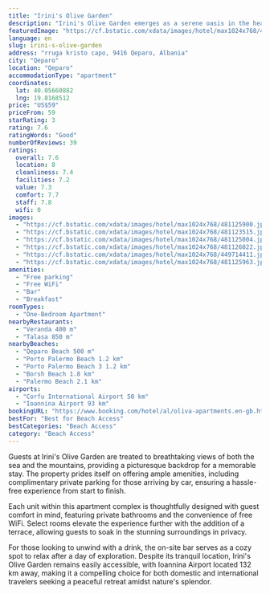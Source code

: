 ```yaml
---
title: "Irini's Olive Garden"
description: "Irini's Olive Garden emerges as a serene oasis in the heart of Qeparo, offering a unique blend of comfort and natural beauty."
featuredImage: "https://cf.bstatic.com/xdata/images/hotel/max1024x768/481125900.jpg?k=50717aff71a21d14ebb6afdc7c718423e0bc534b4f368a5af5de943452fd9441&o=&hp=1"
language: en
slug: irini-s-olive-garden
address: "rruga kristo capo, 9416 Qeparo, Albania"
city: "Qeparo"
location: "Qeparo"
accommodationType: "apartment"
coordinates:
  lat: 40.05660882
  lng: 19.8168512
price: "US$59"
priceFrom: 59
starRating: 3
rating: 7.6
ratingWords: "Good"
numberOfReviews: 39
ratings:
  overall: 7.6
  location: 8
  cleanliness: 7.4
  facilities: 7.2
  value: 7.3
  comfort: 7.7
  staff: 7.8
  wifi: 0
images:
  - "https://cf.bstatic.com/xdata/images/hotel/max1024x768/481125900.jpg?k=50717aff71a21d14ebb6afdc7c718423e0bc534b4f368a5af5de943452fd9441&o=&hp=1"
  - "https://cf.bstatic.com/xdata/images/hotel/max1024x768/481123515.jpg?k=432605edbf0389fda0aba67ae6df95fd59706f88422ea08bdd987f5286b53fc0&o=&hp=1"
  - "https://cf.bstatic.com/xdata/images/hotel/max1024x768/481125004.jpg?k=2160df70b94d8dd102866b24b8c3ee5baec207ed398afefb3af90afeed19d044&o=&hp=1"
  - "https://cf.bstatic.com/xdata/images/hotel/max1024x768/481126022.jpg?k=46978a65b61b560f0846233422c1bf79c2bb312a9a44d3470817418c83eb60a5&o=&hp=1"
  - "https://cf.bstatic.com/xdata/images/hotel/max1024x768/449714411.jpg?k=22d38a8c20002f4906569c4d310474706f745a3c9b804c524fee8b09a4b30ebd&o=&hp=1"
  - "https://cf.bstatic.com/xdata/images/hotel/max1024x768/481125963.jpg?k=a4496b471ac607aed66fbd4f0f07f53d95250094c2c3a92889e5b677bfcc2649&o=&hp=1"
amenities:
  - "Free parking"
  - "Free WiFi"
  - "Bar"
  - "Breakfast"
roomTypes:
  - "One-Bedroom Apartment"
nearbyRestaurants:
  - "Veranda 400 m"
  - "Talasa 850 m"
nearbyBeaches:
  - "Qeparo Beach 500 m"
  - "Porto Palermo Beach 1.2 km"
  - "Porto Palermo Beach 3 1.2 km"
  - "Borsh Beach 1.8 km"
  - "Palermo Beach 2.1 km"
airports:
  - "Corfu International Airport 50 km"
  - "Ioannina Airport 93 km"
bookingURL: "https://www.booking.com/hotel/al/oliva-apartments.en-gb.html?aid=8035640"
bestFor: "Best for Beach Access"
bestCategories: "Beach Access"
category: "Beach Access"
---
```


Guests at Irini's Olive Garden are treated to breathtaking views of both the sea and the mountains, providing a picturesque backdrop for a memorable stay. The property prides itself on offering ample amenities, including complimentary private parking for those arriving by car, ensuring a hassle-free experience from start to finish.

Each unit within this apartment complex is thoughtfully designed with guest comfort in mind, featuring private bathrooms and the convenience of free WiFi. Select rooms elevate the experience further with the addition of a terrace, allowing guests to soak in the stunning surroundings in privacy.

For those looking to unwind with a drink, the on-site bar serves as a cozy spot to relax after a day of exploration. Despite its tranquil location, Irini's Olive Garden remains easily accessible, with Ioannina Airport located 132 km away, making it a compelling choice for both domestic and international travelers seeking a peaceful retreat amidst nature's splendor.